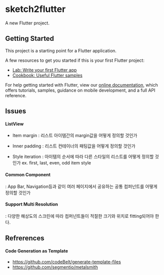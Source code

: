 # sketch2flutter

A new Flutter project.

## Getting Started

This project is a starting point for a Flutter application.

A few resources to get you started if this is your first Flutter project:

- [Lab: Write your first Flutter app](https://flutter.dev/docs/get-started/codelab)
- [Cookbook: Useful Flutter samples](https://flutter.dev/docs/cookbook)

For help getting started with Flutter, view our
[online documentation](https://flutter.dev/docs), which offers tutorials,
samples, guidance on mobile development, and a full API reference.

## Issues
#### ListView
- Item margin
: 리스트 아이템간의 margin값을 어떻게 정의할 것인가 
>
- Inner padding
: 리스트 컨테이너의 패팅값을 어떻게 정의할 것인가
>
- Style iteration
: 아이템의 순서에 따라 다른 스타일의 리스트를 어떻게 정의할 것인가 ex. first, last, even, odd item style
>

#### Common Component
: App Bar, Navigation등과 같이 여러 페이지에서 공유하는 공통 컴퍼넌트를 어떻게 정의할 것인가

#### Support Multi Resolution
: 다양한 해상도의 스크린에 따라 컴퍼넌트들이 적절한 크기와 위치로 fitting되어야 한다. 


## Refrerences
#### Code Generation as Template
- https://github.com/codeBelt/generate-template-files
- https://github.com/segmentio/metalsmith


